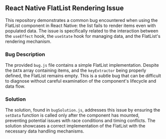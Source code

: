 ## React Native FlatList Rendering Issue

This repository demonstrates a common bug encountered when using the FlatList component in React Native: the list fails to render items even with populated data. The issue is specifically related to the interaction between the `useEffect` hook, the `useState` hook for managing data, and the FlatList's rendering mechanism.

### Bug Description

The provided `bug.js` file contains a simple FlatList implementation.  Despite the `DATA` array containing items, and the `keyExtractor` being properly defined, the FlatList remains empty. This is a subtle bug that can be difficult to diagnose without careful examination of the component's lifecycle and data flow.

### Solution

The solution, found in `bugSolution.js`, addresses this issue by ensuring the `setData` function is called only after the component has mounted, preventing potential issues with race conditions and timing conflicts. The solution showcases a correct implementation of the FlatList with the necessary data handling mechanisms.
